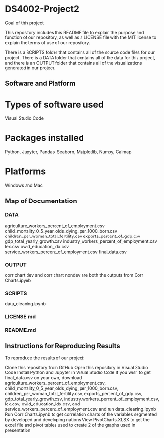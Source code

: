 # DS4002-Project2

Goal of this project

This repository includes this README file to explain the purpose and function of our repository, as well as a LICENSE file with the MIT license to explain the terms of use of our repository.

There is a SCRIPTS folder that contains all of the source code files for our project. There is a DATA folder that contains all of the data for this project, and there is an OUTPUT folder that contains all of the visualizations generated in our project.

## Software and Platform
# Types of software used
  Visual Studio Code
  
# Packages installed
  Python, Jupyter, Pandas, Seaborn, Matplotlib, Numpy, Calmap
# Platforms
  Windows and Mac

## Map of Documentation
### DATA
agriculture_workers_percent_of_employment.csv
child_mortality_0_5_year_olds_dying_per_1000_born.csv
children_per_woman_total_fertility.csv
exports_percent_of_gdp.csv
gdp_total_yearly_growth.csv
industry_workers_percent_of_employment.csv
lex.csv
owid_education_idx.csv
service_workers_percent_of_employment.csv
final_data.csv
### OUTPUT
corr chart dev and corr chart nondev are both the outputs from Corr Charts.ipynb
### SCRIPTS
data_cleaning.ipynb

### LICENSE.md

### README.md

## Instructions for Reproducing Results

To reproduce the results of our project:

Clone this repository from GitHub
Open this repository in Visual Studio Code
Install Python and Jupyter in Visual Studio Code
If you wish to get final_data.csv on your own, download agriculture_workers_percent_of_employment.csv, child_mortality_0_5_year_olds_dying_per_1000_born.csv, children_per_woman_total_fertility.csv, exports_percent_of_gdp.csv, gdp_total_yearly_growth.csv, industry_workers_percent_of_employment.csv, lex.csv, owid_education_idx.csv, and service_workers_percent_of_employment.csv and run data_cleaning.ipynb
Run Corr Charts.ipynb to get correlation charts of the variables segmented by developed and developing nations
View PivotCharts.XLSX to get the excel file and pivot tables used to create 2 of the graphs used in presentation
